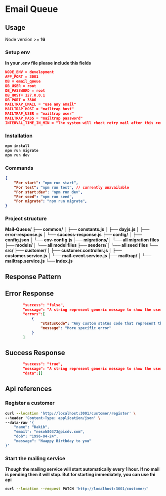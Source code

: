 # Email Queue

## Usage
Node version >= <b>16<b>

### Setup env

In your .env file please include this fields

```json
NODE_ENV = development
APP_PORT = 3001
DB = email_queue
DB_USER = root
DB_PASSWORD = root
DB_HOST= 127.0.0.1
DB_PORT = 3306
MAILTRAP_EMAIL = "use any email"
MAILTRAP_HOST = "mailtrap host"
MAILTRAP_USER = "mailtrap user"
MAILTRAP_PASS = "mailtrap password"
INTERVAL_TIME_IN_MIN = "The system will check retry mail after this certain minutes e.g. 5"

``` 

### Installation
```sh
npm install
npm run migrate
npm run dev

```
### Commands
```json
{
    "For start": "npm run start",  
    "For test": "npm run test", // currently unavailable  
    "For start:dev": "npm run dev",  
    "For seed": "npm run seed",  
    "For migrate": "npm run migrate",  
}
```

### Project structure

Mail-Queue/
├── common/
│   ├── constants.js
│   ├── dayjs.js
│   ├── error-response.js
│   └── success-response.js
├── config/
│   ├── config.json
│   └── env-config.js
├── migrations/
│   └── all migration files
├── models/
│   └── all model files
├── seeders/
│   └── all seed files
└── src/
    ├── customer/
    │   ├── customer.controller.js
    │   ├── customer.service.js
    │   └── mail-event.service.js
    ├── mailtrap/
    │   └── mailtrap.service.js
    └── index.js

## Response Pattern

## Error Response
```json
        "success": "false",
        "message": "A string represent generic message to show the users."
        "errors":[
            {
                "statusCode": "Any custom status code that represent the error code in developer level",
                "message": "More specific error"
            }
        ]
```

## Success Response
```json
        "success": "true",
        "message": "A string represent generic message to show the users."
        "data":[]
```

## Api references

### Register a customer
```bash
curl --location 'http://localhost:3001/customer/register' \
--header 'Content-Type: application/json' \
--data-raw '{
    "name": "Rakib",
    "email": "nesoh80373@picdv.com",
    "dob": "1996-04-24",
    "message": "Haappy Birthday to you"
}'
```

### Start the mailing service
Though the mailing service will start automatically every 1 hour. If no mail is pending then it will stop. But for starting immediately, you can use thi api

```bash
curl --location --request PATCH 'http://localhost:3001/customer/'
```
